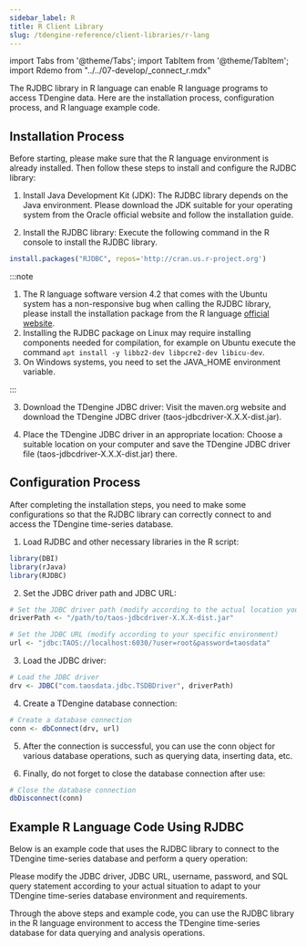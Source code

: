 ```yaml
---
sidebar_label: R
title: R Client Library
slug: /tdengine-reference/client-libraries/r-lang
---
```


import Tabs from '@theme/Tabs';
import TabItem from '@theme/TabItem';
import Rdemo from "../../07-develop/_connect_r.mdx"

The RJDBC library in R language can enable R language programs to access TDengine data. Here are the installation process, configuration process, and R language example code.

## Installation Process

Before starting, please make sure that the R language environment is already installed. Then follow these steps to install and configure the RJDBC library:

1. Install Java Development Kit (JDK): The RJDBC library depends on the Java environment. Please download the JDK suitable for your operating system from the Oracle official website and follow the installation guide.

2. Install the RJDBC library: Execute the following command in the R console to install the RJDBC library.

```r
install.packages("RJDBC", repos='http://cran.us.r-project.org')
```

:::note

1. The R language software version 4.2 that comes with the Ubuntu system has a non-responsive bug when calling the RJDBC library, please install the installation package from the R language [official website](https://www.r-project.org/).
2. Installing the RJDBC package on Linux may require installing components needed for compilation, for example on Ubuntu execute the command `apt install -y libbz2-dev libpcre2-dev libicu-dev`.
3. On Windows systems, you need to set the JAVA_HOME environment variable.

:::

3. Download the TDengine JDBC driver: Visit the maven.org website and download the TDengine JDBC driver (taos-jdbcdriver-X.X.X-dist.jar).

4. Place the TDengine JDBC driver in an appropriate location: Choose a suitable location on your computer and save the TDengine JDBC driver file (taos-jdbcdriver-X.X.X-dist.jar) there.

## Configuration Process

After completing the installation steps, you need to make some configurations so that the RJDBC library can correctly connect to and access the TDengine time-series database.

1. Load RJDBC and other necessary libraries in the R script:

```r
library(DBI)
library(rJava)
library(RJDBC)
```

2. Set the JDBC driver path and JDBC URL:

```r
# Set the JDBC driver path (modify according to the actual location you saved)
driverPath <- "/path/to/taos-jdbcdriver-X.X.X-dist.jar"

# Set the JDBC URL (modify according to your specific environment)
url <- "jdbc:TAOS://localhost:6030/?user=root&password=taosdata"
```

3. Load the JDBC driver:

```r
# Load the JDBC driver
drv <- JDBC("com.taosdata.jdbc.TSDBDriver", driverPath)
```

4. Create a TDengine database connection:

```r
# Create a database connection
conn <- dbConnect(drv, url)
```

5. After the connection is successful, you can use the conn object for various database operations, such as querying data, inserting data, etc.

6. Finally, do not forget to close the database connection after use:

```r
# Close the database connection
dbDisconnect(conn)
```

## Example R Language Code Using RJDBC

Below is an example code that uses the RJDBC library to connect to the TDengine time-series database and perform a query operation:

<Rdemo/>

Please modify the JDBC driver, JDBC URL, username, password, and SQL query statement according to your actual situation to adapt to your TDengine time-series database environment and requirements.

Through the above steps and example code, you can use the RJDBC library in the R language environment to access the TDengine time-series database for data querying and analysis operations.
